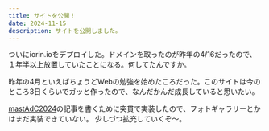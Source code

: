 ```yaml
---
title: サイトを公開！
date: 2024-11-15
description: サイトを公開しました。
---
```


ついにiorin.ioをデプロイした。ドメインを取ったのが昨年の4/16だったので、１年半以上放置していたことになる。何してたんですか。

昨年の4月といえばちょうどWebの勉強を始めたころだった。このサイトは今のところ3日くらいでガッと作ったので、なんだかんだ成長していると思いたい。

[mastAdC2024](https://adventar.org/calendars/10425)の記事を書くために突貫で実装したので、フォトギャラリーとかはまだ実装できていない。
少しづつ拡充していくぞ〜。
